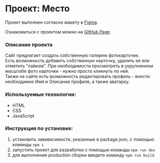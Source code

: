 # Проект: Место

Проект выполнен согласно макету в [Figma](https://www.figma.com/file/2cn9N9jSkmxD84oJik7xL7/JavaScript.-Sprint-4?node-id=0%3A1).  
  
Ознакомиться с проектом можно на [GitHub Page](https://avaveryu.github.io/mesto-project)

### Описание проекта
Сайт предлагает создать собственную галерею фотокарточек.  
Есть возможность добавить собственную карточку, удалить ее или отметить "лайком". При необходимости просмотреть в укрупненном масштабе фото карточки - нужно просто кликнуть по ней.  
Также на сайте есть возможность редактировать профиль - внести необходимое Имя и Описание профиля, а также аватарку.

### Используемые технологии:
- HTML
- CSS
- JavaScript

### Инструкция по установке:
1. установить завивисимости, указанные в package.json, с помощью команды ```npm i```
2. запустить проект для разработки с помощью команды ```npm run dev```
3. для выполнения production сборки введите команду ```npm run build```
